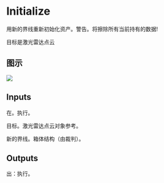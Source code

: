 # Initialize

用新的界线重新初始化资产。警告。将擦除所有当前持有的数据!

目标是激光雷达点云

## 图示

![]($-20221218-19432180.png)

## Inputs

在。执行。

目标。激光雷达点云对象参考。

新的界线。箱体结构（由裁判）。  

## Outputs

出：执行。
